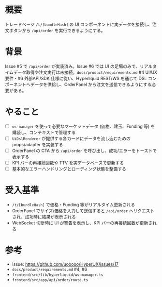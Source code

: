 # 概要
トレードページ `/t/[bundleHash]` の UI コンポーネントに実データを接続し、注文ボタンから `/api/order` を実行できるようにする。

# 背景
Issue #5 で `/api/order` が実装済み。Issue #6 では UI の足場のみで、リアルタイムデータ取得や注文実行は未接続。`docs/product/requirements.md` #4 UI/UX 要件・#6 外部API/SDK 仕様に従い、Hyperliquid REST/WS を通じて DSL コンポーネントへデータを供給し、OrderPanel から注文を送信できるようにする必要がある。

# やること
- [ ] `ws-manager` を使って必要なマーケットデータ (価格、建玉、Funding 等) を購読し、コンテキストで管理する
- [ ] `UiDslRenderer` が提供する各カードにデータを流し込むための props/adapter を実装する
- [ ] OrderPanel の CTA から `/api/order` を呼び出し、成功/エラーをトーストで表示する
- [ ] KPI バーの再接続回数や TTV を実データベースで更新する
- [ ] 基本的なエラーハンドリングとローディング状態を整備する

# 受入基準
- `/t/[bundleHash]` で価格・Funding 等がリアルタイム更新される
- OrderPanel でサイズ/価格を入力して送信すると `/api/order` へリクエストされ、成功時に結果が表示される
- WebSocket 切断時に UI が警告を表示し、KPI バーの再接続回数が更新される

# 参考
- Issue: https://github.com/uooooo/HyperUX/issues/17
- `docs/product/requirements.md` #4, #6
- `frontend/src/lib/hyperliquid/ws-manager.ts`
- `frontend/src/app/api/order/route.ts`
